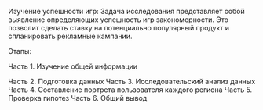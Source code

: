 Изучение успешности игр:
Задача исследования представляет собой выявление определяющих успешность игр закономерности. Это позволит сделать ставку на потенциально популярный продукт и спланировать рекламные кампании.

Этапы:

Часть 1. Изучение общей информации 

Часть 2. Подготовка данных
Часть 3. Исследовательский анализ данных
Часть 4. Составление портрета пользователя каждого региона
Часть 5. Проверка гипотез
Часть 6. Общий вывод
